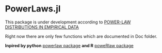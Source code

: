 PowerLaws.jl
======

This package is under development according to [POWER-LAW DISTRIBUTIONS IN EMPIRICAL DATA](http://arxiv.org/pdf/0706.1062v2.pdf)

Right now there are only few functions which are documented in Doc folder.

**Inpired by python** [powerlaw package](https://pypi.python.org/pypi/powerlaw)
**and R** [poweRlaw package](http://arxiv.org/pdf/1407.3492v1.pdf)
